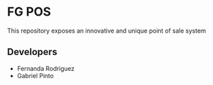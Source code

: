 # FG POS

This repository exposes an innovative and unique point of sale system

## Developers

- Fernanda Rodriguez
- Gabriel Pinto
